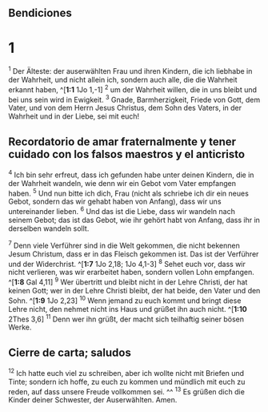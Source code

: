 ## Bendiciones
# 1
<sup class='bibleverse'>1</sup> Der Älteste: der auserwählten Frau und ihren Kindern, die ich liebhabe in der Wahrheit, und nicht allein ich, sondern auch alle, die die Wahrheit erkannt haben, ^[**1:1** 1Jo 1,-1] <sup class='bibleverse'>2</sup> um der Wahrheit willen, die in uns bleibt und bei uns sein wird in Ewigkeit. <sup class='bibleverse'>3</sup> Gnade, Barmherzigkeit, Friede von Gott, dem Vater, und von dem Herrn Jesus Christus, dem Sohn des Vaters, in der Wahrheit und in der Liebe, sei mit euch! 




## Recordatorio de amar fraternalmente y tener cuidado con los falsos maestros y el anticristo
<sup class='bibleverse'>4</sup> Ich bin sehr erfreut, dass ich gefunden habe unter deinen Kindern, die in der Wahrheit wandeln, wie denn wir ein Gebot vom Vater empfangen haben. <sup class='bibleverse'>5</sup> Und nun bitte ich dich, Frau (nicht als schriebe ich dir ein neues Gebot, sondern das wir gehabt haben von Anfang), dass wir uns untereinander lieben. <sup class='bibleverse'>6</sup> Und das ist die Liebe, dass wir wandeln nach seinem Gebot; das ist das Gebot, wie ihr gehört habt von Anfang, dass ihr in derselben wandeln sollt. 


<sup class='bibleverse'>7</sup> Denn viele Verführer sind in die Welt gekommen, die nicht bekennen Jesum Christum, dass er in das Fleisch gekommen ist. Das ist der Verführer und der Widerchrist. ^[**1:7** 1Jo 2,18; 1Jo 4,1-3] <sup class='bibleverse'>8</sup> Sehet euch vor, dass wir nicht verlieren, was wir erarbeitet haben, sondern vollen Lohn empfangen. ^[**1:8** Gal 4,11] <sup class='bibleverse'>9</sup> Wer übertritt und bleibt nicht in der Lehre Christi, der hat keinen Gott; wer in der Lehre Christi bleibt, der hat beide, den Vater und den Sohn. ^[**1:9** 1Jo 2,23] <sup class='bibleverse'>10</sup> Wenn jemand zu euch kommt und bringt diese Lehre nicht, den nehmet nicht ins Haus und grüßet ihn auch nicht. ^[**1:10** 2Thes 3,6] <sup class='bibleverse'>11</sup> Denn wer ihn grüßt, der macht sich teilhaftig seiner bösen Werke. 


   

## Cierre de carta; saludos
<sup class='bibleverse'>12</sup> Ich hatte euch viel zu schreiben, aber ich wollte nicht mit Briefen und Tinte; sondern ich hoffe, zu euch zu kommen und mündlich mit euch zu reden, auf dass unsere Freude vollkommen sei. ^^ <sup class='bibleverse'>13</sup> Es grüßen dich die Kinder deiner Schwester, der Auserwählten. Amen.